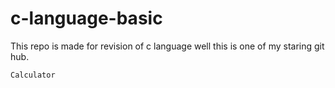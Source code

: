 # c-language-basic
This repo is made for revision of c language
well this is one of my staring git hub.

```
Calculator
```
